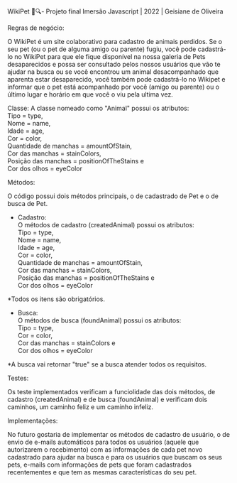 WikiPet 🐾🔍- Projeto final Imersão Javascript | 2022 | Geisiane de Oliveira

Regras de negócio:

O WikiPet é um site colaborativo para cadastro de animais perdidos. Se o seu pet (ou o pet de alguma amigo ou parente) fugiu, você pode cadastrá-lo no WikiPet para que ele fique disponível na nossa galeria de Pets desaparecidos e possa ser consultado pelos nossos usuários que vão te ajudar na busca ou se você encontrou um animal desacompanhado que aparenta estar desaparecido, você também pode cadastrá-lo no Wikipet e informar que o pet está acompanhado por você (amigo ou parente) ou o último lugar e horário em que você o viu pela ultima vez.


Classe:
A classe nomeado como "Animal" possui os atributos:<br>
    Tipo = type,<br>
    Nome = name,<br>
    Idade = age,<br>
    Cor = color,<br>
    Quantidade de manchas = amountOfStain,<br>
    Cor das manchas = stainColors,<br>
    Posição das manchas = positionOfTheStains e<br>
    Cor dos olhos = eyeColor<br>

Métodos:

O código possui dois métodos principais, o de cadastrado de Pet e o de busca de Pet.
- Cadastro:<br>
    O métodos de cadastro (createdAnimal) possui os atributos:<br>
    Tipo = type,<br>
    Nome = name,<br>
    Idade = age,<br>
    Cor = color,<br>
    Quantidade de manchas = amountOfStain,<br>
    Cor das manchas = stainColors,<br>
    Posição das manchas = positionOfTheStains e<br>
    Cor dos olhos = eyeColor<br>

*Todos os itens são obrigatórios.

- Busca:<br>
    O métodos de busca (foundAnimal) possui os atributos:<br>
    Tipo = type,<br>
    Cor = color,<br>
    Cor das manchas = stainColors e<br>
    Cor dos olhos = eyeColor<br>

*A busca vai retornar "true" se a busca atender todos os requisitos.

Testes:

Os teste implementados verificam a funciolidade das dois métodos, de cadastro (createdAnimal) e de busca (foundAnimal) e verificam dois caminhos, um caminho feliz e um caminho infeliz.


Implementações:

No futuro gostaria de implementar os métodos de cadastro de usuário, o de envio de e-mails automáticos para todos os usuários (aquele que autorizarem o recebimento) com as informações de cada pet novo cadastrado para ajudar na busca e para os usuários que buscam os seus pets, e-mails com informações de pets que foram cadastrados recentementes e que tem as mesmas características do seu pet.

